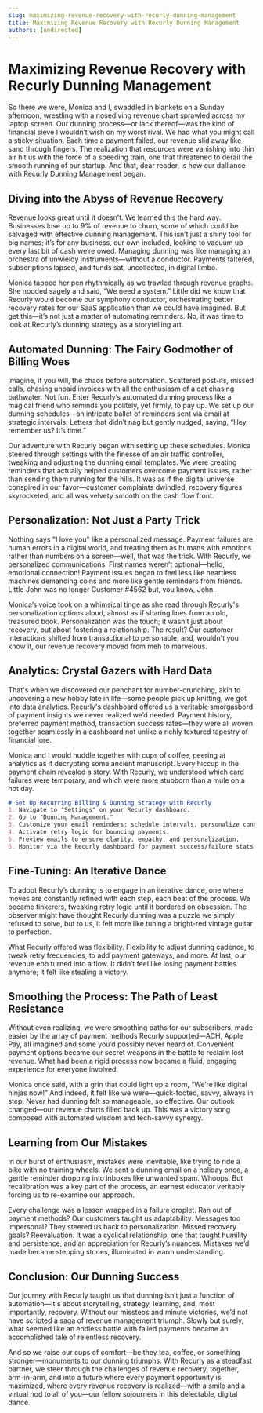 ```yaml
---
slug: maximizing-revenue-recovery-with-recurly-dunning-management
title: Maximizing Revenue Recovery with Recurly Dunning Management
authors: [undirected]
---
```



# Maximizing Revenue Recovery with Recurly Dunning Management

So there we were, Monica and I, swaddled in blankets on a Sunday afternoon, wrestling with a nosediving revenue chart sprawled across my laptop screen. Our dunning process—or lack thereof—was the kind of financial sieve I wouldn’t wish on my worst rival. We had what you might call a sticky situation. Each time a payment failed, our revenue slid away like sand through fingers. The realization that resources were vanishing into thin air hit us with the force of a speeding train, one that threatened to derail the smooth running of our startup. And that, dear reader, is how our dalliance with Recurly Dunning Management began.

## Diving into the Abyss of Revenue Recovery

Revenue looks great until it doesn’t. We learned this the hard way. Businesses lose up to 9% of revenue to churn, some of which could be salvaged with effective dunning management. This isn’t just a shiny tool for big names; it’s for any business, our own included, looking to vacuum up every last bit of cash we’re owed. Managing dunning was like managing an orchestra of unwieldy instruments—without a conductor. Payments faltered, subscriptions lapsed, and funds sat, uncollected, in digital limbo.

Monica tapped her pen rhythmically as we trawled through revenue graphs. She nodded sagely and said, “We need a system.” Little did we know that Recurly would become our symphony conductor, orchestrating better recovery rates for our SaaS application than we could have imagined. But get this—it’s not just a matter of automating reminders. No, it was time to look at Recurly’s dunning strategy as a storytelling art.

## Automated Dunning: The Fairy Godmother of Billing Woes

Imagine, if you will, the chaos before automation. Scattered post-its, missed calls, chasing unpaid invoices with all the enthusiasm of a cat chasing bathwater. Not fun. Enter Recurly’s automated dunning process like a magical friend who reminds you politely, yet firmly, to pay up. We set up our dunning schedules—an intricate ballet of reminders sent via email at strategic intervals. Letters that didn’t nag but gently nudged, saying, “Hey, remember us? It’s time.”

Our adventure with Recurly began with setting up these schedules. Monica steered through settings with the finesse of an air traffic controller, tweaking and adjusting the dunning email templates. We were creating reminders that actually helped customers overcome payment issues, rather than sending them running for the hills. It was as if the digital universe conspired in our favor—customer complaints dwindled, recovery figures skyrocketed, and all was velvety smooth on the cash flow front.

## Personalization: Not Just a Party Trick

Nothing says "I love you" like a personalized message. Payment failures are human errors in a digital world, and treating them as humans with emotions rather than numbers on a screen—well, that was the trick. With Recurly, we personalized communications. First names weren’t optional—hello, emotional connection! Payment issues began to feel less like heartless machines demanding coins and more like gentle reminders from friends. Little John was no longer Customer #4562 but, you know, John.

Monica’s voice took on a whimsical tinge as she read through Recurly's personalization options aloud, almost as if sharing lines from an old, treasured book. Personalization was the touch; it wasn’t just about recovery, but about fostering a relationship. The result? Our customer interactions shifted from transactional to personable, and, wouldn't you know it, our revenue recovery moved from meh to marvelous.

## Analytics: Crystal Gazers with Hard Data

That's when we discovered our penchant for number-crunching, akin to uncovering a new hobby late in life—some people pick up knitting, we got into data analytics. Recurly's dashboard offered us a veritable smorgasbord of payment insights we never realized we’d needed. Payment history, preferred payment method, transaction success rates—they were all woven together seamlessly in a dashboard not unlike a richly textured tapestry of financial lore.

Monica and I would huddle together with cups of coffee, peering at analytics as if decrypting some ancient manuscript. Every hiccup in the payment chain revealed a story. With Recurly, we understood which card failures were temporary, and which were more stubborn than a mule on a hot day.

```markdown
# Set Up Recurring Billing & Dunning Strategy with Recurly
1. Navigate to "Settings" on your Recurly dashboard.
2. Go to "Dunning Management."
3. Customize your email reminders: schedule intervals, personalize content.
4. Activate retry logic for bouncing payments.
5. Preview emails to ensure clarity, empathy, and personalization.
6. Monitor via the Recurly dashboard for payment success/failure stats.
```

## Fine-Tuning: An Iterative Dance

To adopt Recurly’s dunning is to engage in an iterative dance, one where moves are constantly refined with each step, each beat of the process. We became tinkerers, tweaking retry logic until it bordered on obsession. The observer might have thought Recurly dunning was a puzzle we simply refused to solve, but to us, it felt more like tuning a bright-red vintage guitar to perfection.

What Recurly offered was flexibility. Flexibility to adjust dunning cadence, to tweak retry frequencies, to add payment gateways, and more. At last, our revenue ebb turned into a flow. It didn’t feel like losing payment battles anymore; it felt like stealing a victory.

## Smoothing the Process: The Path of Least Resistance

Without even realizing, we were smoothing paths for our subscribers, made easier by the array of payment methods Recurly supported—ACH, Apple Pay, all imagined and some you’d possibly never heard of. Convenient payment options became our secret weapons in the battle to reclaim lost revenue. What had been a rigid process now became a fluid, engaging experience for everyone involved.

Monica once said, with a grin that could light up a room, “We’re like digital ninjas now!” And indeed, it felt like we were—quick-footed, savvy, always in step. Never had dunning felt so manageable, so effective. Our outlook changed—our revenue charts filled back up. This was a victory song composed with automated wisdom and tech-savvy synergy.

## Learning from Our Mistakes

In our burst of enthusiasm, mistakes were inevitable, like trying to ride a bike with no training wheels. We sent a dunning email on a holiday once, a gentle reminder dropping into inboxes like unwanted spam. Whoops. But recalibration was a key part of the process, an earnest educator veritably forcing us to re-examine our approach. 

Every challenge was a lesson wrapped in a failure droplet. Ran out of payment methods? Our customers taught us adaptability. Messages too impersonal? They steered us back to personalization. Missed recovery goals? Reevaluation. It was a cyclical relationship, one that taught humility and persistence, and an appreciation for Recurly’s nuances. Mistakes we’d made became stepping stones, illuminated in warm understanding.

## Conclusion: Our Dunning Success

Our journey with Recurly taught us that dunning isn’t just a function of automation—it's about storytelling, strategy, learning, and, most importantly, recovery. Without our missteps and minute victories, we’d not have scripted a saga of revenue management triumph. Slowly but surely, what seemed like an endless battle with failed payments became an accomplished tale of relentless recovery.

And so we raise our cups of comfort—be they tea, coffee, or something stronger—monuments to our dunning triumphs. With Recurly as a steadfast partner, we steer through the challenges of revenue recovery, together, arm-in-arm, and into a future where every payment opportunity is maximized, where every revenue recovery is realized—with a smile and a virtual nod to all of you—our fellow sojourners in this delectable, digital dance.